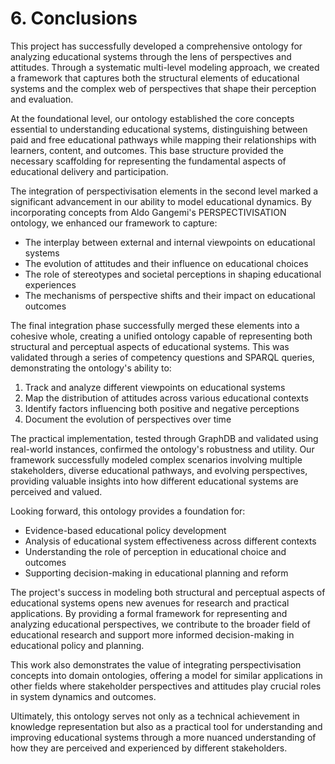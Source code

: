 # 6. Conclusions

This project has successfully developed a comprehensive ontology for analyzing educational systems through the lens of perspectives and attitudes. Through a systematic multi-level modeling approach, we created a framework that captures both the structural elements of educational systems and the complex web of perspectives that shape their perception and evaluation.

At the foundational level, our ontology established the core concepts essential to understanding educational systems, distinguishing between paid and free educational pathways while mapping their relationships with learners, content, and outcomes. This base structure provided the necessary scaffolding for representing the fundamental aspects of educational delivery and participation.

The integration of perspectivisation elements in the second level marked a significant advancement in our ability to model educational dynamics. By incorporating concepts from Aldo Gangemi's PERSPECTIVISATION ontology, we enhanced our framework to capture:

- The interplay between external and internal viewpoints on educational systems
- The evolution of attitudes and their influence on educational choices
- The role of stereotypes and societal perceptions in shaping educational experiences
- The mechanisms of perspective shifts and their impact on educational outcomes

The final integration phase successfully merged these elements into a cohesive whole, creating a unified ontology capable of representing both structural and perceptual aspects of educational systems. This was validated through a series of competency questions and SPARQL queries, demonstrating the ontology's ability to:

1. Track and analyze different viewpoints on educational systems
2. Map the distribution of attitudes across various educational contexts
3. Identify factors influencing both positive and negative perceptions
4. Document the evolution of perspectives over time

The practical implementation, tested through GraphDB and validated using real-world instances, confirmed the ontology's robustness and utility. Our framework successfully modeled complex scenarios involving multiple stakeholders, diverse educational pathways, and evolving perspectives, providing valuable insights into how different educational systems are perceived and valued.

Looking forward, this ontology provides a foundation for:

- Evidence-based educational policy development
- Analysis of educational system effectiveness across different contexts
- Understanding the role of perception in educational choice and outcomes
- Supporting decision-making in educational planning and reform

The project's success in modeling both structural and perceptual aspects of educational systems opens new avenues for research and practical applications. By providing a formal framework for representing and analyzing educational perspectives, we contribute to the broader field of educational research and support more informed decision-making in educational policy and planning.

This work also demonstrates the value of integrating perspectivisation concepts into domain ontologies, offering a model for similar applications in other fields where stakeholder perspectives and attitudes play crucial roles in system dynamics and outcomes.

Ultimately, this ontology serves not only as a technical achievement in knowledge representation but also as a practical tool for understanding and improving educational systems through a more nuanced understanding of how they are perceived and experienced by different stakeholders.